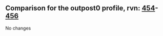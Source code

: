 ## Comparison for the outpost0 profile, rvn: [454](https://github.com/PRO100KatYT/FortniteProfileRevisions/tree/main/profiles/outpost0/454%20outpost0.json)-[456](https://github.com/PRO100KatYT/FortniteProfileRevisions/tree/main/profiles/outpost0/456%20outpost0.json)

No changes
